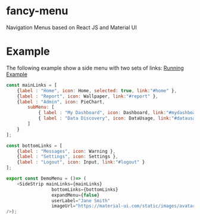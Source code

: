 # fancy-menu
Navigation Menus based on React JS and Material UI

# Example
The following example show a side menu with two sets of links:
[Running Example](https://vladi03.github.io/fancy-menu "Fancy Menu")

```javascript
const mainLinks = [
    {label : "Home", icon: Home, selected: true, link:"#home" },
    {label : "Report", icon: Wallpaper, link:"#report" },
    {label : "Admin", icon: PieChart,
        subMenu: [
            { label : "My Dashboard", icon: Dashboard, link:"#mydashboard" },
            { label : "Data Discovery", icon: DataUsage, link:"#datausage" },
        ]
    }
];

const bottomLinks = [
    {label : "Messages", icon: Warning },
    {label : "Settings", icon: Settings },
    {label : "Logout", icon: Input, link:"#logout" }
];

export const DemoMenu = ()=> (
    <SideStrip mainLinks={mainLinks}
                 bottomLinks={bottomLinks}
                 expandMenu={false}
                 userLabel="Jane Smith"
                 imageUrl="https://material-ui.com/static/images/avatar/7.jpg"
/>);
```